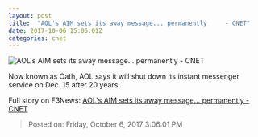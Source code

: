 ```yaml
---
layout: post
title:  "AOL's AIM sets its away message... permanently     - CNET"
date: 2017-10-06 15:06:01Z
categories: cnet
---
```


![AOL's AIM sets its away message... permanently     - CNET](https://cnet2.cbsistatic.com/img/854WCGBCgURK2rLKlaOt4Ov7Rpg=/670x503/2010/01/23/dec447f5-f4d5-11e2-8c7c-d4ae52e62bcc/image1054843x.jpg)

Now known as Oath, AOL says it will shut down its instant messenger service on Dec. 15 after 20 years.


Full story on F3News: [AOL's AIM sets its away message... permanently     - CNET](http://www.f3nws.com/n/gzDdGG)

> Posted on: Friday, October 6, 2017 3:06:01 PM
